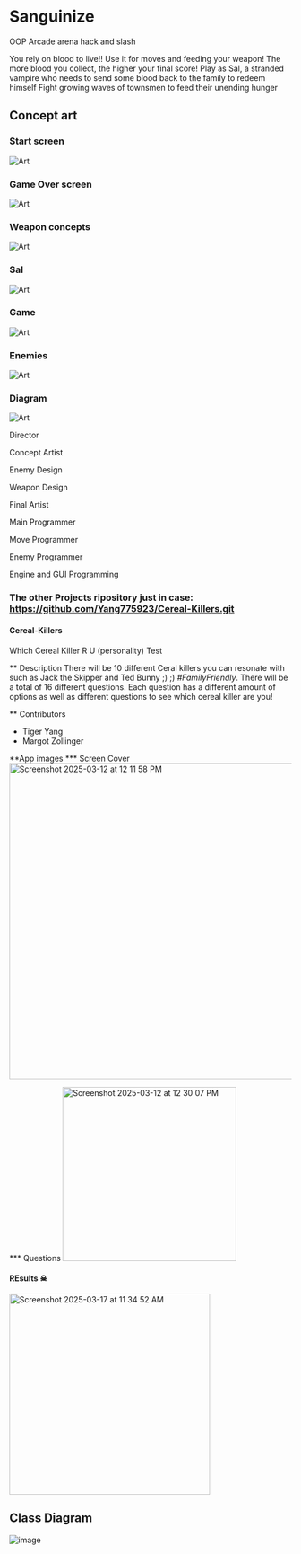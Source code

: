 # Sanguinize

OOP Arcade arena hack and slash

You rely on blood to live!! Use it for moves and feeding your weapon!
The more blood you collect, the higher your final score!
Play as Sal, a stranded vampire who needs to send some blood back to the family to redeem himself
Fight growing waves of townsmen to feed their unending hunger

## Concept art
### Start screen

![Art](https://github.com/fugu2000/sanguinize/blob/main/assets/Sang.jpg?raw=true)

### Game Over screen

![Art](https://github.com/fugu2000/sanguinize/blob/main/assets/Gameover.jpg?raw=true)

### Weapon concepts

![Art](https://github.com/fugu2000/sanguinize/blob/main/assets/Weapons.png?raw=true)

### Sal

![Art](https://github.com/fugu2000/sanguinize/blob/main/assets/Sal.png?raw=true)

### Game

![Art](https://github.com/fugu2000/sanguinize/blob/main/assets/Game.png?raw=true)

### Enemies

![Art](https://github.com/fugu2000/sanguinize/blob/main/assets/Enemies.png?raw=true)

### Diagram

![Art](https://github.com/fugu2000/sanguinize/blob/main/assets/Diagram.png?raw=true)

Director

Concept Artist

Enemy Design

Weapon Design

Final Artist

Main Programmer

Move Programmer

Enemy Programmer

Engine  and GUI Programming


### The other Projects ripository just in case: https://github.com/Yang775923/Cereal-Killers.git




#### Cereal-Killers
Which Cereal Killer R U (personality) Test

** Description
There will be 10 different Ceral killers you can resonate with such as Jack the Skipper and Ted Bunny ;) ;) *#FamilyFriendly*.
There will be a total of 16 different questions. Each question has a different amount of options as well as different questions to see which cereal killer are you! 

** Contributors 
* Tiger Yang
* Margot Zollinger

**App images 
*** Screen Cover
<img width="563" alt="Screenshot 2025-03-12 at 12 11 58 PM" src="https://github.com/user-attachments/assets/00f5a161-377a-4f47-966d-5b5eb0ea3836" />

*** Questions
<img width="310" alt="Screenshot 2025-03-12 at 12 30 07 PM" src="https://github.com/user-attachments/assets/897ad7bb-1457-430b-b46d-4ece59706cac" />

#### REsults ☠
<img width="358" alt="Screenshot 2025-03-17 at 11 34 52 AM" src="https://github.com/user-attachments/assets/65fb242d-ed9a-4e89-8ce0-a5db44dea969" />

## Class Diagram
![image](https://github.com/user-attachments/assets/13a24042-9d2a-442f-944c-aac971bd86b5)
